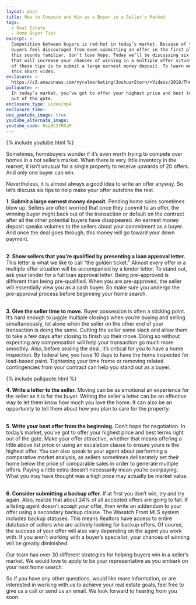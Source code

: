 ```yaml
---
layout: post
title: How to Compete and Win as a Buyer in a Seller's Market
tags:
  - Real Estate
  - Home Buyer Tips
excerpt: >-
  Competition between buyers is red-hot in today’s market. Because of this, many
  buyers feel discouraged from even submitting an offer in the first place. If
  this sounds familiar, don’t lose hope. Today we’ll be discussing six key tips
  that will increase your chances of winning in a multiple offer situation. The
  of these tips is to submit a large earnest money deposit. To learn more, watch
  this short video.
enclosure: >-
  https://s3.amazonaws.com/vyralmarketing/Joshua+Stern/+Videos/2018/The+Stern+Team-+Multiple+Offer+Situation.mp4
pullquote: >-
  In today’s market, you’ve got to offer your highest price and best terms right
  out of the gate.
enclosure_type: video/mp4
enclosure_time:
use_youtube_image: true
youtube_alternate_image:
youtube_code: 0xg9C37HSqM
---
```


{% include youtube.html %}

Sometimes, homebuyers wonder if it’s even worth trying to compete over homes in a hot seller’s market. When there is very little inventory in the market, it isn’t unusual for a single property to receive upwards of 20 offers. And only one buyer can win.

Nevertheless, it is almost always a good idea to write an offer anyway. So let’s discuss six tips to help make your offer outshine the rest.

**1. Submit a large earnest money deposit.** Pending home sales sometimes blow up. Sellers are often worried that once they commit to an offer, the winning buyer might back out of the transaction or default on the contract after all the other potential buyers have disappeared. An earnest money deposit speaks volumes to the sellers about your commitment as a buyer. And once the deal goes through, this money will go toward your down payment.<br>&nbsp;

**2. Show sellers that you’re qualified by presenting a loan approval letter.** This letter is what we like to call “the golden ticket.” Almost every offer in a multiple offer situation will be accompanied by a lender letter. To stand out, ask your lender for a full loan approval letter. Being pre-approved is different than being pre-qualified. When you are pre-approved, the seller will essentially view you as a cash buyer. So make sure you undergo the pre-approval process before beginning your home search.<br>&nbsp;

**3. Give the seller time to move.** Buyer possession is often a sticking point. It’s hard enough to juggle multiple closings when you’re buying and selling simultaneously, let alone when the seller on the other end of your transaction is doing the same. Cutting the seller some slack and allow them to take a few days after closing to finish up their move. Doing so without expecting any compensation will help your transaction go much more smoothly. Also, before sealing the deal, it’s critical for you to have a home inspection. By federal law, you have 10 days to have the home inspected for lead-based paint. Tightening your time frame or removing related contingencies from your contract can help you stand out as a buyer.

{% include pullquote.html %}

**4. Write a letter to the seller.** Moving can be as emotional an experience for the seller as it is for the buyer. Writing the seller a letter can be an effective way to let them know how much you love the home. It can also be an opportunity to tell them about how you plan to care for the property.<br>&nbsp;

**5. Write your best offer from the beginning.** Don’t hope for negotiation. In today’s market, you’ve got to offer your highest price and best terms right out of the gate. Make your offer attractive, whether that means offering a little above list price or using an escalation clause to ensure yours is the highest offer. You can also speak to your agent about performing a comparative market analysis, as sellers sometimes deliberately set their home below the price of comparable sales in order to generate multiple offers. Paying a little extra doesn’t necessarily mean you’re overpaying. What you may have thought was a high price may actually be market value.<br>&nbsp;

**6. Consider submitting a backup offer.** If at first you don’t win, try and try again. Also, realize that about 24% of all accepted offers are going to fail. If a listing agent doesn’t accept your offer, then write an addendum to your offer using a secondary backup clause. The Wasatch Front MLS system includes backup statuses. This means Realtors have access to entire database of sellers who are actively looking for backup offers. Of course, the success of your offer will also vary depending on the agent you work with. If you aren’t working with a buyer’s specialist, your chances of winning will be greatly diminished.

Our team has over 30 different strategies for helping buyers win in a seller’s market. We would love to apply to be your representative as you embark on your next home search.

So if you have any other questions, would like more information, or are interested in working with us to achieve your real estate goals, feel free to give us a call or send us an email. We look forward to hearing from you soon.